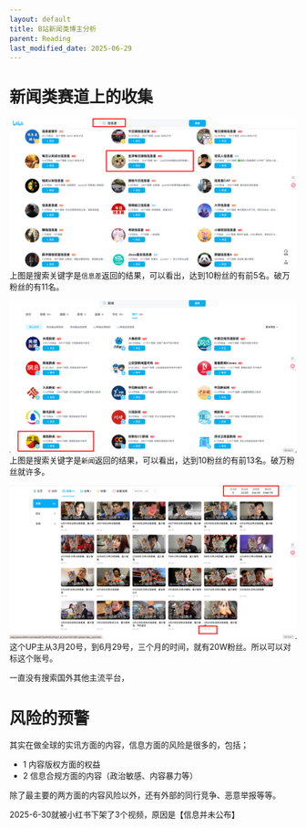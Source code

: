 ```yaml
---
layout: default
title: B站新闻类博主分析
parent: Reading
last_modified_date: 2025-06-29
---
```


# 新闻类赛道上的收集

![img_2.png](img/img_2.png)
上图是搜索关键字是`信息差`返回的结果，可以看出，达到10粉丝的有前5名。破万粉丝的有11名。

![img_3.png](img/img_3.png)
上图是搜索关键字是`新闻`返回的结果，可以看出，达到10粉丝的有前13名。破万粉丝就许多。

![img_4.png](img/img_4.png)
这个UP主从3月20号，到6月29号，三个月的时间，就有20W粉丝。所以可以对标这个账号。

一直没有搜索国外其他主流平台，
# 风险的预警

其实在做全球的实讯方面的内容，信息方面的风险是很多的，包括；
- 1 内容版权方面的权益
- 2 信息合规方面的内容（政治敏感、内容暴力等）

除了最主要的两方面的内容风险以外，还有外部的同行竞争、恶意举报等等。

2025-6-30就被小红书下架了3个视频，原因是【信息并未公布】